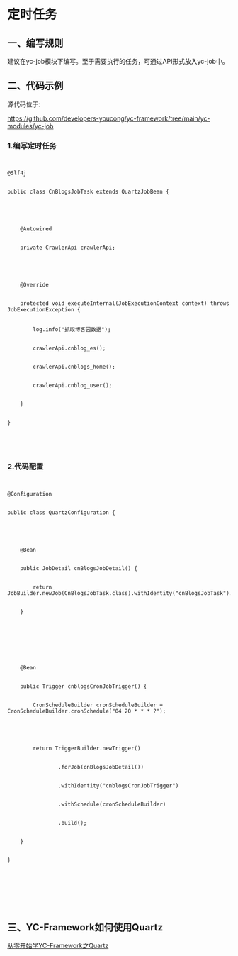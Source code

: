 # 定时任务## 一、编写规则建议在yc-job模块下编写。至于需要执行的任务，可通过API形式放入yc-job中。## 二、代码示例源代码位于:https://github.com/developers-youcong/yc-framework/tree/main/yc-modules/yc-job### 1.编写定时任务```@Slf4jpublic class CnBlogsJobTask extends QuartzJobBean {    @Autowired    private CrawlerApi crawlerApi;    @Override    protected void executeInternal(JobExecutionContext context) throws JobExecutionException {        log.info("抓取博客园数据");        crawlerApi.cnblog_es();        crawlerApi.cnblogs_home();        crawlerApi.cnblog_user();    }}```### 2.代码配置```@Configurationpublic class QuartzConfiguration {    @Bean    public JobDetail cnBlogsJobDetail() {        return JobBuilder.newJob(CnBlogsJobTask.class).withIdentity("cnBlogsJobTask").storeDurably().build();    }    @Bean    public Trigger cnblogsCronJobTrigger() {        CronScheduleBuilder cronScheduleBuilder = CronScheduleBuilder.cronSchedule("04 20 * * * ?");        return TriggerBuilder.newTrigger()                .forJob(cnBlogsJobDetail())                .withIdentity("cnblogsCronJobTrigger")                .withSchedule(cronScheduleBuilder)                .build();    }}```## 三、YC-Framework如何使用Quartz[从零开始学YC-Framework之Quartz](https://youcongtech.com/2022/10/06/%E4%BB%8E%E9%9B%B6%E5%BC%80%E5%A7%8B%E5%AD%A6YC-Framework%E4%B9%8BQuartz/)